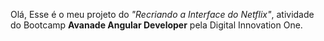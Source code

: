 Olá,
Esse é o meu projeto do *"Recriando a Interface do Netflix"*, atividade do Bootcamp **Avanade Angular Developer** pela Digital Innovation One.
